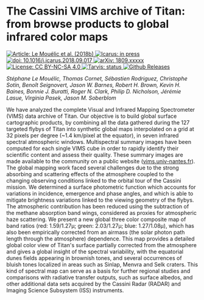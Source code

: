 The Cassini VIMS archive of Titan: from browse products to global infrared color maps
===
[
    ![Article: Le Mouélic et al. (2018b)](https://img.shields.io/badge/Article-Le%20Mou%C3%A9lic%20et%20al.%20(2018b)-green.svg)
    ![Icarus: in press](https://img.shields.io/badge/Icarus-in%20press-yellow.svg)
    ![doi: 10.1016/j.icarus.2018.09.017](https://img.shields.io/badge/doi-10.1016%2Fj.icarus.2018.09.017-blue.svg)
][doi]
[
    ![arXiv: 1809.xxxxx](https://img.shields.io/badge/arXiv-1809.xxxxx-orange.svg)
][arxiv]
[
    ![License: CC BY-NC-SA 4.0](https://img.shields.io/badge/License-CC%20BY--NC--SA%204.0-lightgrey.svg)
][cc-by-na-sa-4]
[
    ![Tarvis: status](https://travis-ci.org/seignovert/arxiv-1809.xxxxx.svg?branch=master)
][travis]
[
    ![Github Releases](https://img.shields.io/github/release/seignovert/arxiv-1809.xxxxx.svg)
][last-release]

_Stéphane Le Mouélic, Thomas Cornet, Sébastien Rodriguez, Christophe Sotin, Benoît Seignovert, Jason W. Barnes, Robert H. Brown, Kevin H. Baines, Bonnie J. Buratti, Roger N. Clark, Philip D. Nicholson, Jérémie Lasue, Virginia Pasek, Jason M. Soberblom_

We have analyzed the complete Visual and Infrared Mapping Spectrometer (VIMS) data archive of Titan.
Our objective is to build global surface cartographic products, by combining all the data gathered during the 127 targeted flybys of Titan into synthetic global maps interpolated on a grid at 32 pixels per degree (~1.4 km/pixel at the equator), in seven infrared spectral atmospheric windows. Multispectral summary images have been computed for each single VIMS cube in order to rapidly identify their scientific content and assess their quality.
These summary images are made available to the community on a public website ([vims.univ-nantes.fr][vims]).
The global mapping work faced several challenges due to the strong absorbing and scattering effects of the atmosphere coupled to the changing observing conditions linked to the orbital tour of the Cassini mission. We determined a surface photometric function which accounts for variations in incidence, emergence and phase angles, and which is able to mitigate brightness variations linked to the viewing geometry of the flybys.
The atmospheric contribution has been reduced using the subtraction of the methane absorption band wings, considered as proxies for atmospheric haze scattering. We present a new global three color composite map of band ratios (red: 1.59/1.27&mu;; green: 2.03/1.27&mu;; blue: 1.27/1.08&mu;), which has also been empirically corrected from an airmass (the solar photon path length through the atmosphere) dependence. This map provides a detailed global color view of Titan's surface partially corrected from the atmosphere and gives a global insight of the spectral variability, with the equatorial dunes fields appearing in brownish tones, and several occurrences of bluish tones localized in areas such as Sinlap, Menvra and Selk craters. This kind of spectral map can serve as a basis for further regional studies and comparisons with radiative transfer outputs, such as surface albedos, and other additional data sets acquired by the Cassini Radar (RADAR) and Imaging Science Subsystem (ISS) instruments.


[doi]: https://dx.doi.org/10.1016/j.icarus.2018.09.017
[arxiv]: https://arxiv.org/abs/1809.xxxxx
[cc-by-na-sa-4]: https://creativecommons.org/licenses/by-nc-sa/4.0/
[travis]: https://travis-ci.org/seignovert/arxiv-1809.xxxxx
[last-release]: https://github.com/seignovert/arxiv-1809.xxxxx/releases/latest
[vims]: https://vims.univ-nantes.fr/